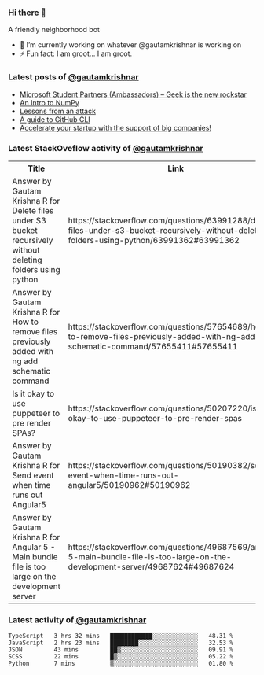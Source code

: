 ### Hi there 👋
A friendly neighborhood bot

- 🔭 I’m currently working on whatever @gautamkrishnar is working on
- ⚡ Fun fact: I am groot... I am groot.

### Latest posts of [@gautamkrishnar](https://github.com/gautamkrishnar) 
<!-- BLOG-POST-LIST:START -->
- [Microsoft Student Partners (Ambassadors) – Geek is the new rockstar](https://www.gautamkrishnar.com/microsoft-student-partners/)
- [An Intro to NumPy](https://www.gautamkrishnar.com/an-intro-to-numpy/)
- [Lessons from an attack](https://www.gautamkrishnar.com/lessons-from-an-attack/)
- [A guide to GitHub CLI](https://www.gautamkrishnar.com/a-guide-to-github-cli/)
- [Accelerate your startup with the support of big companies!](https://www.gautamkrishnar.com/accelerate-your-startup/)
<!-- BLOG-POST-LIST:END -->

### Latest StackOveflow activity of [@gautamkrishnar](https://github.com/gautamkrishnar)
<table>
  <tr><th>Title</th><th>Link</th></tr>
  <!-- STACKOVERFLOW:START --><tr><td>Answer by Gautam Krishna R for Delete files under S3 bucket recursively without deleting folders using python</td><td>https://stackoverflow.com/questions/63991288/delete-files-under-s3-bucket-recursively-without-deleting-folders-using-python/63991362#63991362</td></tr><tr><td>Answer by Gautam Krishna R for How to remove files previously added with ng add schematic command</td><td>https://stackoverflow.com/questions/57654689/how-to-remove-files-previously-added-with-ng-add-schematic-command/57655411#57655411</td></tr><tr><td>Is it okay to use puppeteer to pre render SPAs?</td><td>https://stackoverflow.com/questions/50207220/is-it-okay-to-use-puppeteer-to-pre-render-spas</td></tr><tr><td>Answer by Gautam Krishna R for Send event when time runs out Angular5</td><td>https://stackoverflow.com/questions/50190382/send-event-when-time-runs-out-angular5/50190962#50190962</td></tr><tr><td>Answer by Gautam Krishna R for Angular 5 - Main bundle file is too large on the development server</td><td>https://stackoverflow.com/questions/49687569/angular-5-main-bundle-file-is-too-large-on-the-development-server/49687624#49687624</td></tr><!-- STACKOVERFLOW:END -->
</table>

### Latest activity of [@gautamkrishnar](https://github.com/gautamkrishnar)
<!--START_SECTION:waka-->
```text
TypeScript   3 hrs 32 mins   ████████████░░░░░░░░░░░░░   48.31 % 
JavaScript   2 hrs 23 mins   ████████░░░░░░░░░░░░░░░░░   32.53 % 
JSON         43 mins         ██▒░░░░░░░░░░░░░░░░░░░░░░   09.91 % 
SCSS         22 mins         █▒░░░░░░░░░░░░░░░░░░░░░░░   05.22 % 
Python       7 mins          ▒░░░░░░░░░░░░░░░░░░░░░░░░   01.80 % 
```
<!--END_SECTION:waka-->


